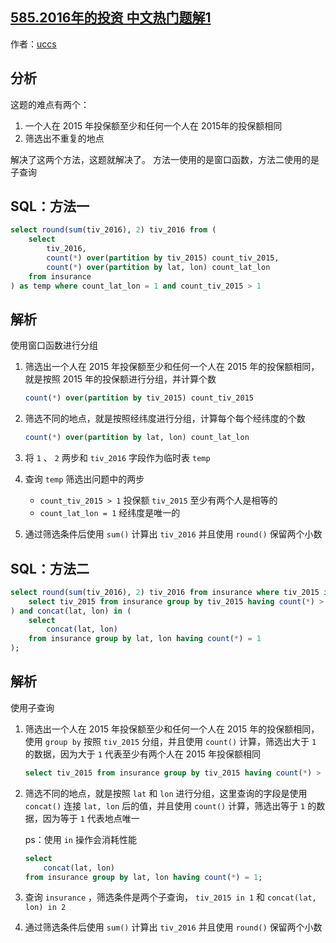 ## [585.2016年的投资 中文热门题解1](https://leetcode.cn/problems/investments-in-2016/solutions/100000/liang-chong-fang-fa-xiang-xi-shuo-ming-j-9xzp)

作者：[uccs](https://leetcode.cn/u/uccs)
## 分析

这题的难点有两个：

1. 一个人在 2015 年投保额至少和任何一个人在 2015年的投保额相同
2. 筛选出不重复的地点

解决了这两个方法，这题就解决了。 方法一使用的是窗口函数，方法二使用的是子查询

## SQL：方法一

```sql
select round(sum(tiv_2016), 2) tiv_2016 from (
	select
		tiv_2016,
		count(*) over(partition by tiv_2015) count_tiv_2015,
		count(*) over(partition by lat, lon) count_lat_lon
	from insurance
) as temp where count_lat_lon = 1 and count_tiv_2015 > 1
```

## 解析

使用窗口函数进行分组

1. 筛选出一个人在 2015 年投保额至少和任何一个人在 2015 年的投保额相同，就是按照 2015 年的投保额进行分组，并计算个数
    
    ```sql
    count(*) over(partition by tiv_2015) count_tiv_2015
    ```
    
2. 筛选不同的地点，就是按照经纬度进行分组，计算每个每个经纬度的个数
    
    ```sql
    count(*) over(partition by lat, lon) count_lat_lon
    ```
    
3. 将 `1` 、 `2` 两步和 `tiv_2016` 字段作为临时表 `temp`
4. 查询 `temp` 筛选出问题中的两步
    - `count_tiv_2015 > 1` 投保额 `tiv_2015` 至少有两个人是相等的
    - `count_lat_lon = 1` 经纬度是唯一的
5. 通过筛选条件后使用 `sum()` 计算出 `tiv_2016` 并且使用 `round()` 保留两个小数 

## SQL：方法二

```sql
select round(sum(tiv_2016), 2) tiv_2016 from insurance where tiv_2015 in (
	select tiv_2015 from insurance group by tiv_2015 having count(*) > 1
) and concat(lat, lon) in (
	select 
		concat(lat, lon)
	from insurance group by lat, lon having count(*) = 1
);
```

## 解析

使用子查询

1. 筛选出一个人在 2015 年投保额至少和任何一个人在 2015 年的投保额相同，使用 `group by` 按照 `tiv_2015` 分组，并且使用 `count()` 计算，筛选出大于 `1` 的数据，因为大于 `1` 代表至少有两个人在 2015 年投保额相同
    
    ```sql
    select tiv_2015 from insurance group by tiv_2015 having count(*) > 1;
    ```
    
2. 筛选不同的地点，就是按照 `lat` 和 `lon` 进行分组，这里查询的字段是使用 `concat()` 连接 `lat, lon` 后的值，并且使用 `count()` 计算，筛选出等于 `1` 的数据，因为等于 `1` 代表地点唯一
    
    ps：使用 `in` 操作会消耗性能
    
    ```sql
    select 
    	concat(lat, lon)
    from insurance group by lat, lon having count(*) = 1;
    ```
    
3. 查询 `insurance` ，筛选条件是两个子查询， `tiv_2015 in 1` 和 `concat(lat, lon) in 2`
4. 通过筛选条件后使用 `sum()` 计算出 `tiv_2016` 并且使用 `round()` 保留两个小数